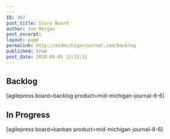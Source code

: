 ```yaml
---
---
ID: 367
post_title: Story Board
author: Jon Morgan
post_excerpt:
layout: page
permalink: http://midmichiganjournal.com/backlog
published: true
post_date: 2018-08-05 12:32:31
---
```

<!-- wp:heading -->
<h2>Backlog</h2>
<!-- /wp:heading -->

<!-- wp:paragraph -->
<p>[agilepress board=backlog product=mid-michigan-journal-8-6]</p>
<!-- /wp:paragraph -->

<!-- wp:heading -->
<h2>In Progress</h2>
<!-- /wp:heading -->

<!-- wp:paragraph -->
<p>[agilepress board=kanban product=mid-michigan-journal-8-6]</p>
<!-- /wp:paragraph -->